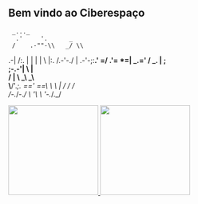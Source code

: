 ## Bem vindo ao Ciberespaço ##
     _..._
      .'     '.      _
     /    .-""-\\   _/ \\
   .-|   /:.   |  |   |
   |  \\  |:.   /.-'-./
   | .-'-;:__.'    =/
   .'=  *=|     _.='
  /   _.  |    ;       
 ;-.-'|    \\   |       
/   | \\    _\\  _\\          
\\__/'._;.  ==' ==\\
         \\    \\   |
         /    /   /               
         /-._/-._/
         \\   '\\  \\
          '-._/._/
 <div>
  <a href="https://github.com/1TrashStar23">
  <img height="180em" src="https://github-readme-stats.vercel.app/api?username=Alexandre-Tortoza&show_icons=true&theme=radical&include_all_commits=true&count_private=true"/>
  <img height="180em" src="https://github-readme-stats.vercel.app/api/top-langs/?username=Alexandre-Tortoza&layout=compact&langs_count=7&theme=radical"/>
</div>

